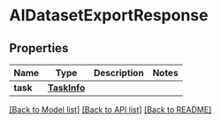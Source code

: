 # AIDatasetExportResponse

## Properties

Name | Type | Description | Notes
------------ | ------------- | ------------- | -------------
**task** | [**TaskInfo**](TaskInfo.md) |  | 

[[Back to Model list]](../#documentation-for-models) [[Back to API list]](../#documentation-for-api-endpoints) [[Back to README]](../)


